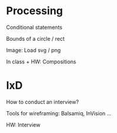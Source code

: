 # Processing

Conditional statements

Bounds of a circle / rect

Image: Load svg / png

In class + HW: Compositions

# IxD

How to conduct an interview?

Tools for wireframing: Balsamiq, InVision ... 

HW: Interview
